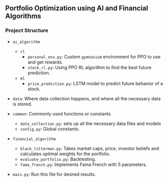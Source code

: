 ## Portfolio Optimization using AI and Financial Algorithms

### Project Structure

- `ai_algorithm`
  - `rl`
    - `personal_env.py`: Custom `gymnasium` environment for PPO to use and get rewards.
    - `stock_rl.py`: Using PPO RL algorithm to find the best future prediction.
  - `ml`
    - `price_prediction.py`: LSTM model to predict future behavior of a stock.


- `data`: Where data collection happens, and where all the necessary data is stored.

- `common`: Commonly used functions or constants
  - `data_collection.py`: sets up all the necessary data files and models
  - `config.py`: Global constants.



- `financial_algorithm`
  - `black_litterman.py`: Takes market caps, price, investor beliefs and calculates optimal weights for the portfolio.
  - `evaluate_portfolio.py`: Backtesting.
  - `fama_french.py`: Implements Fama French with 5 parameters.

- `main.py`: Run this file for desired results.
